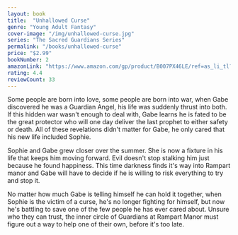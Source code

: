 ```yaml
---
layout: book
title:  "Unhallowed Curse"
genre: "Young Adult Fantasy"
cover-image: "/img/unhallowed-curse.jpg"
series: "The Sacred Guardians Series"
permalink: "/books/unhallowed-curse"
price: "$2.99"
bookNumber: 2
amazonLink: "https://www.amazon.com/gp/product/B007PX46LE/ref=as_li_tl?ie=UTF8&tag=owensmc-20&camp=1789&creative=9325&linkCode=as2&creativeASIN=B007PX46LE&linkId=bc0a35a0f357eba0fc59e732b73c8c95"
rating: 4.4
reviewCount: 33
---
```

Some people are born into love, some people are born into war, when Gabe discovered he was a Guardian Angel, his life was suddenly thrust into both. If this hidden war wasn't enough to deal with, Gabe learns he is fated to be the great protector who will one day deliver the last prophet to either safety or death. All of these revelations didn't matter for Gabe, he only cared that his new life included Sophie. 

Sophie and Gabe grew closer over the summer. She is now a fixture in his life that keeps him moving forward. Evil doesn't stop stalking him just because he found happiness. This time darkness finds it's way into Rampart manor and Gabe will have to decide if he is willing to risk everything to try and stop it. 

No matter how much Gabe is telling himself he can hold it together, when Sophie is the victim of a curse, he's no longer fighting for himself, but now he's battling to save one of the few people he has ever cared about. Unsure who they can trust, the inner circle of Guardians at Rampart Manor must figure out a way to help one of their own, before it's too late. 
